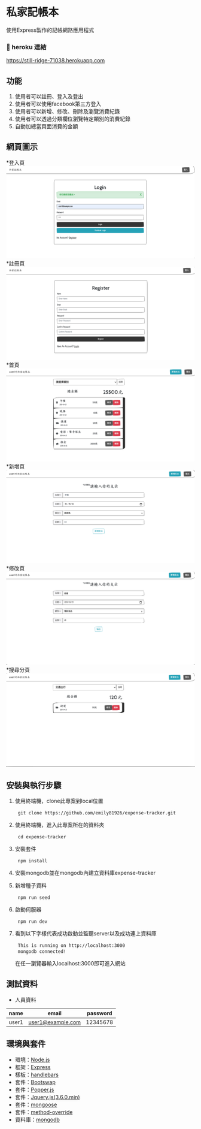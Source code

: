 # 私家記帳本
使用Express製作的記帳網路應用程式

### :link: heroku 連結
https://still-ridge-71038.herokuapp.com

## 功能
1. 使用者可以註冊、登入及登出
2. 使用者可以使用facebook第三方登入
3. 使用者可以新增、修改、刪除及瀏覽消費紀錄
4. 使用者可以透過分類欄位瀏覽特定類別的消費紀錄
5. 自動加總當頁面消費的金額 

## 網頁圖示
*登入頁
![image](expense-tracker登入頁.png)
*註冊頁
![image](expense-tracker註冊頁.png)
*首頁
![image](expense-tracker首頁.png)
*新增頁
![image](expense-tracker新增頁.png)
*修改頁
![image](expense-tracker修改頁.png)
*搜尋分頁
![image](expense-tracker項目分頁.png)

## 安裝與執行步驟
1. 使用終端機，clone此專案到local位置

        git clone https://github.com/emily81926/expense-tracker.git

2. 使用終端機，進入此專案所在的資料夾

        cd expense-tracker

3. 安裝套件

        npm install
4. 安裝mongodb並在mongodb內建立資料庫expense-tracker
5. 新增種子資料

        npm run seed

6. 啟動伺服器

        npm run dev
        
7. 看到以下字樣代表成功啟動並監聽server以及成功連上資料庫


        This is running on http://localhost:3000
        mongodb connected!
        
   在任一瀏覽器輸入localhost:3000即可進入網站
   
## 測試資料
- 人員資料

| name            | email    | password |
| --------------- | -------- |----------|
| user1          | user1@example.com     | 12345678  |
  
## 環境與套件
* 環境：[Node.js](https://nodejs.org/en/)
* 框架：[Express](https://expressjs.com/)
* 樣板：[handlebars](https://www.npmjs.com/package/express-handlebars)
* 套件：[Bootswap](https://bootswatch.com/4/)
* 套件：[Popper.js](https://popper.js.org/)
* 套件：[Jquery.js(3.6.0.min)](https://jquery.com/)
* 套件：[mongoose](https://mongoosejs.com/)
* 套件：[method-override](https://www.npmjs.com/package/method-override)
* 資料庫：[mongodb](https://www.mongodb.com/)
